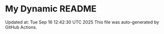 # My Dynamic README
Updated at: Tue Sep 16 12:42:30 UTC 2025
This file was auto-generated by GitHub Actions.
